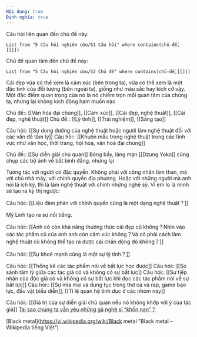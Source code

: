 ```yaml
---
Nội dung: true
Định nghĩa: true
---
```

Câu hỏi liên quan đến chủ đề này:
```dataview
List from "5 Câu hỏi nghiên cứu/51 Câu hỏi" where contains(chủ-đề,[[]]) 
```

Chủ đề quan tâm đến chủ đề này:
```dataview
List from "5 Câu hỏi nghiên cứu/52 Chủ đề" where contains(chủ-đề,[[]]) 
```

Cái đẹp vừa có thể xem là cảm xúc (bên trong ta), vừa có thể xem là một đặc tính của đối tượng (bên ngoài ta), giống như màu sắc hay kích cỡ vậy. Một đặc điểm quan trọng của nó là nó chiếm trọn mối quan tâm của chúng ta, nhưng lại không kích động ham muốn nào


Chủ đề:: [[Văn hóa đại chúng]], [[Cảm xúc]], [[Cái đẹp, nghệ thuật]], [[Cái đẹp, nghệ thuật]]
Chủ đề:: [[Lý tính]], [[Trải nghiệm]], [[Sáng tạo]]

Câu hỏi:: [[Sự dung dưỡng của nghệ thuật hoặc người làm nghệ thuật đối với các vấn đề tâm lý]]
Câu hỏi:: [[Khuôn mẫu trong nghệ thuật trong các lĩnh vực như văn học, thời trang, hội hoạ, văn hoá đại chúng]] 

Chủ đề:: [[Sự diễn giải chủ quan]]
Bóng bẩy, lãng mạn
[[Dzung Yoko]] cũng chụp các bộ ảnh về bất bình đẳng, nhưng lại 

Tương tác với người có đặc quyền. Không phải với công nhân làm than, mà với chủ nhà máy, với chính quyền địa phương. Hoặc với những người mà anh nói là ích kỷ, thì là làm nghệ thuật với chính những nghệ sỹ. Vì em lo là mình sẽ tạo ra kỳ thị ngược: 

Câu hỏi:: [[Liệu đàm phán với chính quyền cũng là một dạng nghệ thuật？]] 

Mỹ Linh tạo ra sự nổi tiếng. 

Câu hỏi:: [[Anh có còn khả năng thưởng thức cái đẹp cũ không？Nhìn vào các tác phẩm cũ của anh anh còn cảm xúc không？Và có phải cách làm nghệ thuật cũ không thể tạo ra được cái chấn động đó không？]]  

Câu hỏi:: [[Sự khoẻ mạnh cũng là một sự lý tính？]] 

Câu hỏi:: [[Thống kê các tác phẩm nói về bất lực học được]] 
Câu hỏi:: [[So sánh tâm lý giữa các tác giả có và không có sự bất lực]]
Câu hỏi:: [[Sự tiếp nhận của độc giả có và không có sự bất lực khi đọc các tác phẩm nói về sự bất lực]] 
Câu hỏi:: [[Sự mỉa mai và dung tục trong thơ ca và rap, game bạo lực, đấu vật biểu diễn]], [[Tỉ lệ quan hệ tình dục ở các nhóm này]] 

Câu hỏi:: [[Giá trị của sự diễn giải chủ quan nếu nó không khớp với ý của tác giả]] 
[Tại sao chúng ta vẫn yêu những gã nghệ sĩ “khốn nạn”？](https://luxuo.vn/culture/tai-sao-chung-ta-van-yeu-nhung-ga-nghe-si-khon-nan-luxuo-vn.html "Tại sao chúng ta vẫn yêu những gã nghệ sĩ “khốn nạn”?")



[Black metal](https://vi.wikipedia.org/wiki/Black metal "Black metal – Wikipedia tiếng Việt")